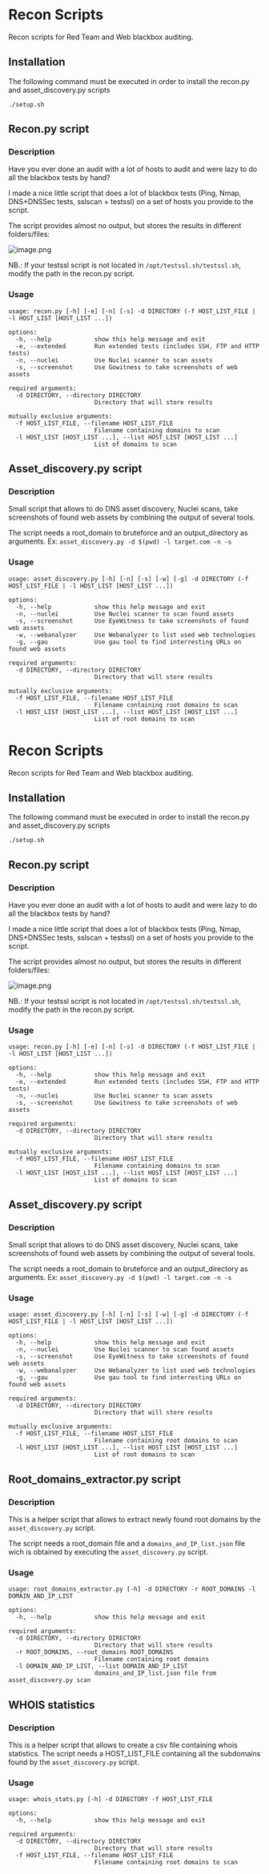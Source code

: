 # Recon Scripts

Recon scripts for Red Team and Web blackbox auditing.

## Installation
The following command must be executed in order to install the recon.py and asset_discovery.py scripts
```
./setup.sh
```

## Recon.py script

### Description
Have you ever done an audit with a lot of hosts to audit and were lazy to do all the blackbox tests by hand?

I made a nice little script that does a lot of blackbox tests (Ping, Nmap, DNS+DNSSec tests, sslscan + testssl) on a set of hosts you provide to the script.

The script provides almost no output, but stores the results in different folders/files:

![image.png](./image.png)

NB.: If your testssl script is not located in `/opt/testssl.sh/testssl.sh`, modify the path in the recon.py script.


### Usage
```
usage: recon.py [-h] [-e] [-n] [-s] -d DIRECTORY (-f HOST_LIST_FILE | -l HOST_LIST [HOST_LIST ...])

options:
  -h, --help            show this help message and exit
  -e, --extended        Run extended tests (includes SSH, FTP and HTTP tests)
  -n, --nuclei          Use Nuclei scanner to scan assets
  -s, --screenshot      Use Gowitness to take screenshots of web assets

required arguments:
  -d DIRECTORY, --directory DIRECTORY
                        Directory that will store results

mutually exclusive arguments:
  -f HOST_LIST_FILE, --filename HOST_LIST_FILE
                        Filename containing domains to scan
  -l HOST_LIST [HOST_LIST ...], --list HOST_LIST [HOST_LIST ...]
                        List of domains to scan
```



## Asset_discovery.py script

### Description
Small script that allows to do DNS asset discovery, Nuclei scans, take screenshots of found web assets by combining the output of several tools.

The script needs a root_domain to bruteforce and an output_directory as arguments.
Ex: `asset_discovery.py -d $(pwd) -l target.com -n -s`

### Usage
```
usage: asset_discovery.py [-h] [-n] [-s] [-w] [-g] -d DIRECTORY (-f HOST_LIST_FILE | -l HOST_LIST [HOST_LIST ...])

options:
  -h, --help            show this help message and exit
  -n, --nuclei          Use Nuclei scanner to scan found assets
  -s, --screenshot      Use EyeWitness to take screenshots of found web assets
  -w, --webanalyzer     Use Webanalyzer to list used web technologies
  -g, --gau             Use gau tool to find interresting URLs on found web assets

required arguments:
  -d DIRECTORY, --directory DIRECTORY
                        Directory that will store results

mutually exclusive arguments:
  -f HOST_LIST_FILE, --filename HOST_LIST_FILE
                        Filename containing root domains to scan
  -l HOST_LIST [HOST_LIST ...], --list HOST_LIST [HOST_LIST ...]
                        List of root domains to scan
```


# Recon Scripts

Recon scripts for Red Team and Web blackbox auditing.

## Installation
The following command must be executed in order to install the recon.py and asset_discovery.py scripts
```
./setup.sh
```

## Recon.py script

### Description
Have you ever done an audit with a lot of hosts to audit and were lazy to do all the blackbox tests by hand?

I made a nice little script that does a lot of blackbox tests (Ping, Nmap, DNS+DNSSec tests, sslscan + testssl) on a set of hosts you provide to the script.

The script provides almost no output, but stores the results in different folders/files:

![image.png](./image.png)

NB.: If your testssl script is not located in `/opt/testssl.sh/testssl.sh`, modify the path in the recon.py script.


### Usage
```
usage: recon.py [-h] [-e] [-n] [-s] -d DIRECTORY (-f HOST_LIST_FILE | -l HOST_LIST [HOST_LIST ...])

options:
  -h, --help            show this help message and exit
  -e, --extended        Run extended tests (includes SSH, FTP and HTTP tests)
  -n, --nuclei          Use Nuclei scanner to scan assets
  -s, --screenshot      Use Gowitness to take screenshots of web assets

required arguments:
  -d DIRECTORY, --directory DIRECTORY
                        Directory that will store results

mutually exclusive arguments:
  -f HOST_LIST_FILE, --filename HOST_LIST_FILE
                        Filename containing domains to scan
  -l HOST_LIST [HOST_LIST ...], --list HOST_LIST [HOST_LIST ...]
                        List of domains to scan
```



## Asset_discovery.py script

### Description
Small script that allows to do DNS asset discovery, Nuclei scans, take screenshots of found web assets by combining the output of several tools.

The script needs a root_domain to bruteforce and an output_directory as arguments.
Ex: `asset_discovery.py -d $(pwd) -l target.com -n -s`

### Usage
```
usage: asset_discovery.py [-h] [-n] [-s] [-w] [-g] -d DIRECTORY (-f HOST_LIST_FILE | -l HOST_LIST [HOST_LIST ...])

options:
  -h, --help            show this help message and exit
  -n, --nuclei          Use Nuclei scanner to scan found assets
  -s, --screenshot      Use EyeWitness to take screenshots of found web assets
  -w, --webanalyzer     Use Webanalyzer to list used web technologies
  -g, --gau             Use gau tool to find interresting URLs on found web assets

required arguments:
  -d DIRECTORY, --directory DIRECTORY
                        Directory that will store results

mutually exclusive arguments:
  -f HOST_LIST_FILE, --filename HOST_LIST_FILE
                        Filename containing root domains to scan
  -l HOST_LIST [HOST_LIST ...], --list HOST_LIST [HOST_LIST ...]
                        List of root domains to scan
```


## Root_domains_extractor.py script

### Description
This is a helper script that allows to extract newly found root domains by the `asset_discovery.py` script.

The script needs a root_domain file and a `domains_and_IP_list.json` file wich is obtained by executing the `asset_discovery.py` script.

### Usage
```
usage: root_domains_extractor.py [-h] -d DIRECTORY -r ROOT_DOMAINS -l DOMAIN_AND_IP_LIST

options:
  -h, --help            show this help message and exit

required arguments:
  -d DIRECTORY, --directory DIRECTORY
                        Directory that will store results
  -r ROOT_DOMAINS, --root_domains ROOT_DOMAINS
                        Filename containing root domains
  -l DOMAIN_AND_IP_LIST, --list DOMAIN_AND_IP_LIST
                        domains_and_IP_list.json file from asset_discovery.py scan
```

## WHOIS statistics

### Description
This is a helper script that allows to create a csv file containing whois statistics.
The script needs a HOST_LIST_FILE containing all the subdomains found by the `asset_discovery.py` script.

### Usage
```
usage: whois_stats.py [-h] -d DIRECTORY -f HOST_LIST_FILE

options:
  -h, --help            show this help message and exit

required arguments:
  -d DIRECTORY, --directory DIRECTORY
                        Directory that will store results
  -f HOST_LIST_FILE, --filename HOST_LIST_FILE
                        Filename containing root domains to scan
```
